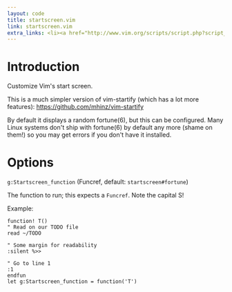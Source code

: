 ```yaml
---
layout: code
title: startscreen.vim
link: startscreen.vim
extra_links: <li><a href="http://www.vim.org/scripts/script.php?script_id=5338">This plugin at www.vim.org</a></li>
---
```



Introduction
============
Customize Vim's start screen.

This is a much simpler version of vim-startify (which has a lot more
features): https://github.com/mhinz/vim-startify

By default it displays a random fortune(6), but this can be configured. Many
Linux systems don't ship with fortune(6) by default any more (shame on them!)
so you may get errors if you don't have it installed.

Options
=======
`g:Startscreen_function`                (Funcref, default: `startscreen#fortune`)

The function to run; this expects a `Funcref`. Note the capital S!

Example:

    function! T()
    " Read on our TODO file
    read ~/TODO

    " Some margin for readability
    :silent %>>

    " Go to line 1
    :1
    endfun
    let g:Startscreen_function = function('T')
